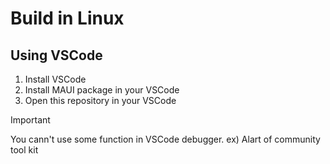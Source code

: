 # Build in Linux

## Using VSCode
1. Install VSCode
1. Install MAUI package in your VSCode
1. Open this repository in your VSCode

> [!important]
> You cann't use some function in VSCode debugger. ex) Alart of community tool kit
